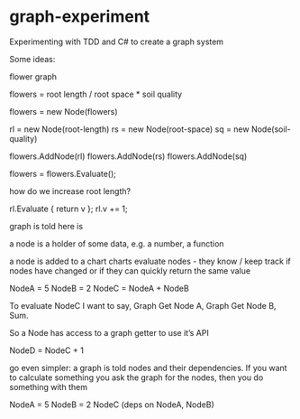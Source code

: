 # graph-experiment
Experimenting with TDD and C# to create a graph system


Some ideas:

flower graph

flowers = root length / root space * soil quality 

flowers = new Node(flowers)

rl  = new Node(root-length)
rs = new Node(root-space)
sq = new Node(soil-quality)

flowers.AddNode(rl)
flowers.AddNode(rs)
flowers.AddNode(sq)

flowers = flowers.Evaluate();


how do we increase root length?

rl.Evaluate { return v };
rl.v += 1;


graph is told here is 



a node is a holder of some data, e.g. a number, a function


a node is added to a chart
charts evaluate nodes - they know / keep track if nodes have changed or if they can quickly return the same value


NodeA = 5
NodeB = 2
NodeC = NodeA + NodeB


To evaluate NodeC I want to say, Graph Get Node A, Graph Get Node B, Sum.

So a Node has access to a graph getter to use it’s API

NodeD = NodeC + 1


go even simpler: a graph is told nodes and their dependencies.  If you want to calculate something you ask the graph for the nodes, then you do something with them

NodeA = 5
NodeB = 2
NodeC (deps on NodeA, NodeB)
